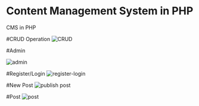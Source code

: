 # Content Management System in PHP
CMS in PHP

#CRUD Operation
![CRUD](https://user-images.githubusercontent.com/98362008/207707214-d4aeae8f-4d1f-464e-a904-5c8ffe7c4305.png)

#Admin

![admin](https://user-images.githubusercontent.com/98362008/207707349-5b6528cb-12ed-47a9-be4a-6f44f9e0ac81.png)

#Register/Login
![register-login](https://user-images.githubusercontent.com/98362008/207707446-2053cff0-abca-4357-8f4c-027edc07243e.png)


#New Post
![publish post](https://user-images.githubusercontent.com/98362008/207707542-547e278c-927d-41ee-ba47-df919b3b5ac2.png)

#Post
![post](https://user-images.githubusercontent.com/98362008/207707628-2bf5338f-8c1c-4731-8e28-672b92f769ac.png)
